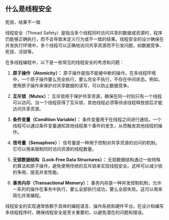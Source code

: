 ## 什么是线程安全
死锁，结果不一致

线程安全（Thread Safety）是指当多个线程同时访问共享的数据或资源时，程序仍能够正确执行，而不会导致未定义行为或不一致的结果。线程安全的设计确保在并发执行环境中，多个线程可以正确地访问共享资源而不引发问题，如数据竞争、死锁、活锁等。

在多线程编程中，以下是一些常见的线程安全的考虑和问题：

1. **原子操作（Atomicity）：** 原子操作是指不能被中断的操作。在多线程环境中，一个原子操作要么完全执行，要么完全不执行，不存在中间状态。例如，使用原子操作来保护对共享数据的读写，可以防止数据竞争。

2. **互斥锁（Mutex）：** 互斥锁用于保护共享资源，确保在同一时刻只有一个线程可以访问。当一个线程获得了互斥锁，其他线程必须等待该线程释放锁后才能访问共享资源。

3. **条件变量（Condition Variable）：** 条件变量用于在线程之间进行通信。一个线程可以通过条件变量通知其他线程某个事件的发生，从而触发其他线程的操作。

4. **信号量（Semaphore）：** 信号量是一种用于控制对共享资源的访问的机制。它可以用来限制同时访问资源的线程数量。

5. **无锁数据结构（Lock-Free Data Structures）：** 无锁数据结构通过一些特殊的算法和原子操作，避免使用传统的互斥锁来实现线程安全。这样可以减少锁的争用，提高并发性能。

6. **事务内存（Transactional Memory）：** 事务内存是一种并发控制机制，允许一系列的操作在事务中执行，要么全部执行成功，要么全部失败。这可以用来简化并发编程。

线程安全的实现通常依赖于具体的编程语言、操作系统和硬件平台。在设计和编写多线程程序时，确保线程安全是至关重要的，以避免潜在的问题和错误。